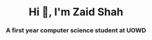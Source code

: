 <h1 align="center">Hi 👋, I'm Zaid Shah</h1>
<h3 align="center">A first year computer science student at UOWD</h3>

